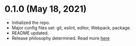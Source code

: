 # 0.1.0 (May 18, 2021)

- Initialized the repo.
- Major config files set: git, eslint, editor, Webpack, package.
- README updated.
- Release philosophy determined. Read more [here](https://trello.com/c/OVGX5K3Y/22-changelog-release-philosophy)
